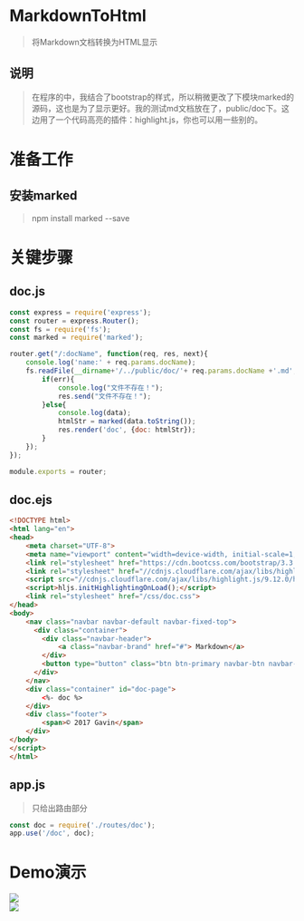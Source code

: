 # MarkdownToHtml
> 将Markdown文档转换为HTML显示

## 说明
> 在程序的中，我结合了bootstrap的样式，所以稍微更改了下模块marked的源码，这也是为了显示更好。我的测试md文档放在了，public/doc下。这边用了一个代码高亮的插件：highlight.js，你也可以用一些别的。

# 准备工作
## 安装marked
> npm install marked --save

# 关键步骤
## doc.js
``` Javascript
const express = require('express');
const router = express.Router();
const fs = require('fs');
const marked = require('marked');

router.get("/:docName", function(req, res, next){
    console.log('name:' + req.params.docName);
    fs.readFile(__dirname+'/../public/doc/'+ req.params.docName +'.md', function(err, data){
        if(err){
            console.log("文件不存在！");
            res.send("文件不存在！");
        }else{
            console.log(data);
            htmlStr = marked(data.toString());
            res.render('doc', {doc: htmlStr});
        }
    });
});

module.exports = router;
```
## doc.ejs
``` HTML
<!DOCTYPE html>
<html lang="en">
<head>
    <meta charset="UTF-8">
    <meta name="viewport" content="width=device-width, initial-scale=1, maximum-scale=1, user-scalable=no">
	<link rel="stylesheet" href="https://cdn.bootcss.com/bootstrap/3.3.7/css/bootstrap.min.css" integrity="sha384-BVYiiSIFeK1dGmJRAkycuHAHRg32OmUcww7on3RYdg4Va+PmSTsz/K68vbdEjh4u" crossorigin="anonymous">
	<link rel="stylesheet" href="//cdnjs.cloudflare.com/ajax/libs/highlight.js/9.12.0/styles/default.min.css">
	<script src="//cdnjs.cloudflare.com/ajax/libs/highlight.js/9.12.0/highlight.min.js"></script>
    <script>hljs.initHighlightingOnLoad();</script>
    <link rel="stylesheet" href="/css/doc.css">
</head>
<body>
    <nav class="navbar navbar-default navbar-fixed-top">
	  <div class="container">
	    <div class="navbar-header">
	     	<a class="navbar-brand" href="#"> Markdown</a>
	    </div>
	    <button type="button" class="btn btn-primary navbar-btn navbar-right" id="download"><span class="glyphicon glyphicon-download-alt"></span> Download</button>
	  </div>
	</nav>
	<div class="container" id="doc-page">
		<%- doc %>
	</div>
	<div class="footer">
		<span>© 2017 Gavin</span>
	</div>
</body>
</script>
</html>
```

## app.js
> 只给出路由部分

``` JavaScript
const doc = require('./routes/doc');
app.use('/doc', doc);
```

# Demo演示
![](http://i.imgur.com/ODAYGbi.png)<br>
![](http://i.imgur.com/g0CeOaR.png)